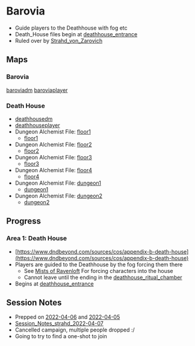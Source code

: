 # Barovia
- Guide players to the Deathhouse with fog etc
- Death_House files begin at [deathhouse_entrance](Death_House/floor1/deathhouse_entrance.md)
- Ruled over by [Strahd_von_Zarovich](../NPCs/Strahd_von_Zarovich.md)

## Maps
### Barovia
[baroviadm](baroviadm.jpg)
[baroviaplayer](baroviaplayer.jpg)
### Death House
- [deathhousedm](Barovia/Death_House/deathhousedm.jpg)
- [deathhouseplayer](Barovia/Death_House/deathhouseplayer.jpg)
- Dungeon Alchemist File: [floor1](Death_House/floor1/floor1.dam)
	- [floor1](Death_House/floor1/floor1.json)
- Dungeon Alchemist File: [floor2](Death_House/floor2/floor2.dam)
	- [floor2](Death_House/floor2/floor2.json)
- Dungeon Alchemist File: [floor3](Death_House/floor3/floor3.dam)
	- [floor3](Death_House/floor3/floor3.json)
- Dungeon Alchemist File: [floor4](Death_House/floor4/floor4.dam)
	- [floor4](Death_House/floor4/floor4.json)
- Dungeon Alchemist File: [dungeon1](Death_House/dungeon/dungeon1.dam)
	- [dungeon1](Death_House/dungeon/dungeon1.json)
- Dungeon Alchemist File: [dungeon2](Death_House/dungeon/dungeon2.jpg)
	- [dungeon2](Death_House/dungeon/dungeon2.json)
## Progress
### Area 1: Death House
- [https://www.dndbeyond.com/sources/cos/appendix-b-death-house](https://www.dndbeyond.com/sources/cos/appendix-b-death-house)
- Players are guided to the Deathhouse by the fog forcing them there
	- See [Mists of Ravenloft](https://www.dndbeyond.com/sources/cos/the-lands-of-barovia#MistsofRavenloft) For forcing characters into the house
	- Cannot leave until the ending in the [deathhouse_ritual_chamber](Death_House/dungeon/deathhouse_ritual_chamber.md)
- Begins at [deathhouse_entrance](Death_House/floor1/deathhouse_entrance.md)

## Session Notes
- Prepped on [2022-04-06](../../../Daily_Notes/2022-04-06.md) and [2022-04-05](../../../Daily_Notes/2022-04-05.md)
- [Session_Notes_strahd_2022-04-07](../Session_Notes/Session_Notes_strahd_2022-04-07.md)
- Cancelled campaign, multiple people dropped :/
- Going to try to find a one-shot to join